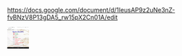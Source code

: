 https://docs.google.com/document/d/1IeusAP9z2uNe3nZ-fvBNzV8P13gDA5_rw15pX2Cn01A/edit

<img src="./assets/97433637_271269400696770_7838735951412068352_n.png" width="50" height="50" />
